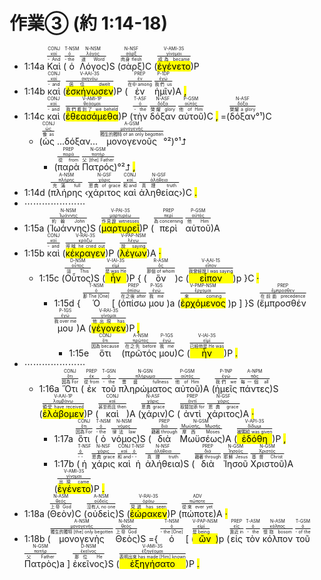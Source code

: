 # 作業③ (約 1:14-18) 


- 1:14a <RUBY><ruby><ruby>Καὶ<rt>- And</rt></ruby><rt><a href='https://bible.fhl.net/new/s.php?N=0&k=02532&m='>καί</a></rt></ruby><rt>CONJ</rt></RUBY> (<RUBY><ruby><ruby>ὁ<rt>- the</rt></ruby><rt><a href='https://bible.fhl.net/new/s.php?N=0&k=03588&m='>ὀ</a></rt></ruby><rt>T-NSM</rt></RUBY> <RUBY><ruby><ruby>Λόγος<rt>道 Word</rt></ruby><rt><a href='https://bible.fhl.net/new/s.php?N=0&k=03056&m='>λόγος</a></rt></ruby><rt>N-NSM</rt></RUBY>)S (<RUBY><ruby><ruby>σὰρξ<rt>肉身 flesh</rt></ruby><rt><a href='https://bible.fhl.net/new/s.php?N=0&k=04561&m='>σάρξ</a></rt></ruby><rt>N-NSF</rt></RUBY>)C (<RUBY><ruby><ruby><mark class='verb'>ἐγένετο</mark><rt>成為 became</rt></ruby><rt><a href='https://bible.fhl.net/new/s.php?N=0&k=01096&m='>γίνομαι</a></rt></ruby><rt>V-AMI-3S</rt></RUBY>)P 
- 1:14b <RUBY><ruby><ruby>καὶ<rt>- and</rt></ruby><rt><a href='https://bible.fhl.net/new/s.php?N=0&k=02532&m='>καί</a></rt></ruby><rt>CONJ</rt></RUBY> (<RUBY><ruby><ruby><mark class='verb'>ἐσκήνωσεν</mark><rt>居住 dwelt</rt></ruby><rt><a href='https://bible.fhl.net/new/s.php?N=0&k=04637&m='>σκηνόω</a></rt></ruby><rt>V-AAI-3S</rt></RUBY>)P (<RUBY><ruby><ruby>ἐν<rt>在中 among</rt></ruby><rt><a href='https://bible.fhl.net/new/s.php?N=0&k=01722&m='>ἐν</a></rt></ruby><rt>PREP</rt></RUBY> <RUBY><ruby><ruby>ἡμῖν<rt>我們 us</rt></ruby><rt><a href='https://bible.fhl.net/new/s.php?N=0&k=01473&m='>ἐγώ</a></rt></ruby><rt>P-1DP</rt></RUBY>)A <mark class='punctuation'>,</mark> 
- 1:14c <RUBY><ruby><ruby>καὶ<rt>- and</rt></ruby><rt><a href='https://bible.fhl.net/new/s.php?N=0&k=02532&m='>καί</a></rt></ruby><rt>CONJ</rt></RUBY> (<RUBY><ruby><ruby><mark class='verb'>ἐθεασάμεθα</mark><rt>我們看到了 we beheld</rt></ruby><rt><a href='https://bible.fhl.net/new/s.php?N=0&k=02300&m='>θεάομαι</a></rt></ruby><rt>V-AMI-1P</rt></RUBY>)P (<RUBY><ruby><ruby>τὴν<rt>- the</rt></ruby><rt><a href='https://bible.fhl.net/new/s.php?N=0&k=03588&m='>ὀ</a></rt></ruby><rt>T-ASF</rt></RUBY> <RUBY><ruby><ruby>δόξαν<rt>榮耀 glory</rt></ruby><rt><a href='https://bible.fhl.net/new/s.php?N=0&k=01391&m='>δόξα</a></rt></ruby><rt>N-ASF</rt></RUBY> <RUBY><ruby><ruby>αὐτοῦ<rt>他 of Him</rt></ruby><rt><a href='https://bible.fhl.net/new/s.php?N=0&k=00846&m='>αὐτός</a></rt></ruby><rt>P-GSM</rt></RUBY>)C <mark class='punctuation'>,</mark> =(<RUBY><ruby><ruby>δόξαν<rt>榮耀 a glory</rt></ruby><rt><a href='https://bible.fhl.net/new/s.php?N=0&k=01391&m='>δόξα</a></rt></ruby><rt>N-ASF</rt></RUBY>°¹)C 
	- (<RUBY><ruby><ruby>ὡς<rt>像 as</rt></ruby><rt><a href='https://bible.fhl.net/new/s.php?N=0&k=05613&m='>ὡς</a></rt></ruby><rt>CONJ</rt></RUBY> ...δόξαν... <RUBY><ruby><ruby>μονογενοῦς<rt>獨生的獨特 of an only begotten</rt></ruby><rt><a href='https://bible.fhl.net/new/s.php?N=0&k=03439&m='>μονογενής</a></rt></ruby><rt>A-GSM</rt></RUBY>°²)°¹⮥
		- (<RUBY><ruby><ruby>παρὰ<rt>從 from</rt></ruby><rt><a href='https://bible.fhl.net/new/s.php?N=0&k=03844&m='>παρά</a></rt></ruby><rt>PREP</rt></RUBY> <RUBY><ruby><ruby>Πατρός<rt>父 [the] Father</rt></ruby><rt><a href='https://bible.fhl.net/new/s.php?N=0&k=03962&m='>πατήρ</a></rt></ruby><rt>N-GSM</rt></RUBY>)°²⮥ <mark class='punctuation'>,</mark> 
- 1:14d (<RUBY><ruby><ruby>πλήρης<rt>充滿 full</rt></ruby><rt><a href='https://bible.fhl.net/new/s.php?N=0&k=04134&m='>πλήρης</a></rt></ruby><rt>A-NSM</rt></RUBY> ‹<RUBY><ruby><ruby>χάριτος<rt>恩典 of grace</rt></ruby><rt><a href='https://bible.fhl.net/new/s.php?N=0&k=05485&m='>χάρις</a></rt></ruby><rt>N-GSF</rt></RUBY> <RUBY><ruby><ruby>καὶ<rt>和 and</rt></ruby><rt><a href='https://bible.fhl.net/new/s.php?N=0&k=02532&m='>καί</a></rt></ruby><rt>CONJ</rt></RUBY> <RUBY><ruby><ruby>ἀληθείας<rt>真理 truth</rt></ruby><rt><a href='https://bible.fhl.net/new/s.php?N=0&k=00225&m='>ἀλήθεια</a></rt></ruby><rt>N-GSF</rt></RUBY>›)C <mark class='punctuation'>.</mark> 
- ⋯⋯⋯⋯⋯⋯⋯
- 1:15a (<RUBY><ruby><ruby>Ἰωάννης<rt>約翰 John</rt></ruby><rt><a href='https://bible.fhl.net/new/s.php?N=0&k=02491&m='>Ἰωάννης</a></rt></ruby><rt>N-NSM</rt></RUBY>)S (<RUBY><ruby><ruby><mark class='verb'>μαρτυρεῖ</mark><rt>作見證 witnesses</rt></ruby><rt><a href='https://bible.fhl.net/new/s.php?N=0&k=03140&m='>μαρτυρέω</a></rt></ruby><rt>V-PAI-3S</rt></RUBY>)P (<RUBY><ruby><ruby>περὶ<rt>為 concerning</rt></ruby><rt><a href='https://bible.fhl.net/new/s.php?N=0&k=04012&m='>περί</a></rt></ruby><rt>PREP</rt></RUBY> <RUBY><ruby><ruby>αὐτοῦ<rt>他 Him</rt></ruby><rt><a href='https://bible.fhl.net/new/s.php?N=0&k=00846&m='>αὐτός</a></rt></ruby><rt>P-GSM</rt></RUBY>)A 
- 1:15b <RUBY><ruby><ruby>καὶ<rt>- and</rt></ruby><rt><a href='https://bible.fhl.net/new/s.php?N=0&k=02532&m='>καί</a></rt></ruby><rt>CONJ</rt></RUBY> (<RUBY><ruby><ruby><mark class='verb'>κέκραγεν</mark><rt>呼喊 he cried out</rt></ruby><rt><a href='https://bible.fhl.net/new/s.php?N=0&k=02896&m='>κράζω</a></rt></ruby><rt>V-RAI-3S</rt></RUBY>)P (<RUBY><ruby><ruby><mark class='ptc'>λέγων</mark><rt>說 saying</rt></ruby><rt><a href='https://bible.fhl.net/new/s.php?N=0&k=03004&m='>λέγω</a></rt></ruby><rt>V-PAP-NSM</rt></RUBY>)A <mark class='punctuation'>·</mark> 
	- 1:15c (<RUBY><ruby><ruby>Οὗτος<rt>這 This</rt></ruby><rt><a href='https://bible.fhl.net/new/s.php?N=0&k=03778&m='>οὗτος</a></rt></ruby><rt>D-NSM</rt></RUBY>)S (<RUBY><ruby><ruby><mark class='verb'>ἦν</mark><rt>是 was He</rt></ruby><rt><a href='https://bible.fhl.net/new/s.php?N=0&k=01510&m='>εἰμί</a></rt></ruby><rt>V-IAI-3S</rt></RUBY>)P { (<RUBY><ruby><ruby>ὃν<rt>那個 of whom</rt></ruby><rt><a href='https://bible.fhl.net/new/s.php?N=0&k=03739&m='>ὅς</a></rt></ruby><rt>R-ASM</rt></RUBY>)c (<RUBY><ruby><ruby><mark class='verb'>εἶπον</mark><rt>我曾經說 I was saying</rt></ruby><rt><a href='https://bible.fhl.net/new/s.php?N=0&k=02036&m='>εἶπον</a></rt></ruby><rt>V-AAI-1S</rt></RUBY>)p }C <mark class='punctuation'>·</mark> 
		- 1:15d { <RUBY><ruby><ruby>Ὁ<rt>那 The [One]</rt></ruby><rt><a href='https://bible.fhl.net/new/s.php?N=0&k=03588&m='>ὀ</a></rt></ruby><rt>T-NSM</rt></RUBY> [ (<RUBY><ruby><ruby>ὀπίσω<rt>在之後 after</rt></ruby><rt><a href='https://bible.fhl.net/new/s.php?N=0&k=03694&m='>ὀπίσω</a></rt></ruby><rt>PREP</rt></RUBY> <RUBY><ruby><ruby>μου<rt>我 me</rt></ruby><rt><a href='https://bible.fhl.net/new/s.php?N=0&k=01473&m='>ἐγώ</a></rt></ruby><rt>P-1GS</rt></RUBY> )a (<RUBY><ruby><ruby><mark class='ptc'>ἐρχόμενος</mark><rt>來 coming</rt></ruby><rt><a href='https://bible.fhl.net/new/s.php?N=0&k=02064&m='>ἔρχομαι</a></rt></ruby><rt>V-PMP-NSM</rt></RUBY> )p ] }S (<RUBY><ruby><ruby>ἔμπροσθέν<rt>在前面 precedence</rt></ruby><rt><a href='https://bible.fhl.net/new/s.php?N=0&k=01715&m='>ἔμπροσθεν</a></rt></ruby><rt>PREP</rt></RUBY> <RUBY><ruby><ruby>μου<rt>我 over me</rt></ruby><rt><a href='https://bible.fhl.net/new/s.php?N=0&k=01473&m='>ἐγώ</a></rt></ruby><rt>P-1GS</rt></RUBY>)A (<RUBY><ruby><ruby><mark class='verb'>γέγονεν</mark><rt>他出現 has</rt></ruby><rt><a href='https://bible.fhl.net/new/s.php?N=0&k=01096&m='>γίνομαι</a></rt></ruby><rt>V-RAI-3S</rt></RUBY>)P <mark class='punctuation'>,</mark> 
			- 1:15e <RUBY><ruby><ruby>ὅτι<rt>因為 because</rt></ruby><rt><a href='https://bible.fhl.net/new/s.php?N=0&k=03754&m='>ὅτι</a></rt></ruby><rt>CONJ</rt></RUBY> (<RUBY><ruby><ruby>πρῶτός<rt>在之先 before</rt></ruby><rt><a href='https://bible.fhl.net/new/s.php?N=0&k=04413&m='>πρῶτος</a></rt></ruby><rt>A-NSM</rt></RUBY> <RUBY><ruby><ruby>μου<rt>我 me</rt></ruby><rt><a href='https://bible.fhl.net/new/s.php?N=0&k=01473&m='>ἐγώ</a></rt></ruby><rt>P-1GS</rt></RUBY>)C (<RUBY><ruby><ruby><mark class='verb'>ἦν</mark><rt>已經他是 He was</rt></ruby><rt><a href='https://bible.fhl.net/new/s.php?N=0&k=01510&m='>εἰμί</a></rt></ruby><rt>V-IAI-3S</rt></RUBY>)P <mark class='punctuation'>.</mark> 
- ⋯⋯⋯⋯⋯⋯⋯
	- 1:16a <RUBY><ruby><ruby>Ὅτι<rt>因為 For</rt></ruby><rt><a href='https://bible.fhl.net/new/s.php?N=0&k=03754&m='>ὅτι</a></rt></ruby><rt>CONJ</rt></RUBY> (<RUBY><ruby><ruby>ἐκ<rt>從 from</rt></ruby><rt><a href='https://bible.fhl.net/new/s.php?N=0&k=01537&m='>ἐκ</a></rt></ruby><rt>PREP</rt></RUBY> <RUBY><ruby><ruby>τοῦ<rt>- the</rt></ruby><rt><a href='https://bible.fhl.net/new/s.php?N=0&k=03588&m='>ὀ</a></rt></ruby><rt>T-GSN</rt></RUBY> <RUBY><ruby><ruby>πληρώματος<rt>豐盛 fullness</rt></ruby><rt><a href='https://bible.fhl.net/new/s.php?N=0&k=04138&m='>πλήρωμα</a></rt></ruby><rt>N-GSN</rt></RUBY> <RUBY><ruby><ruby>αὐτοῦ<rt>他 of Him</rt></ruby><rt><a href='https://bible.fhl.net/new/s.php?N=0&k=00846&m='>αὐτός</a></rt></ruby><rt>P-GSM</rt></RUBY>)A (<RUBY><ruby><ruby>ἡμεῖς<rt>我們 we</rt></ruby><rt><a href='https://bible.fhl.net/new/s.php?N=0&k=01473&m='>ἐγώ</a></rt></ruby><rt>P-1NP</rt></RUBY> <RUBY><ruby><ruby>πάντες<rt>每一個 all</rt></ruby><rt><a href='https://bible.fhl.net/new/s.php?N=0&k=03956&m='>πᾶς</a></rt></ruby><rt>A-NPM</rt></RUBY>)S (<RUBY><ruby><ruby><mark class='verb'>ἐλάβομεν</mark><rt>領受 have received</rt></ruby><rt><a href='https://bible.fhl.net/new/s.php?N=0&k=02983&m='>λαμβάνω</a></rt></ruby><rt>V-AAI-1P</rt></RUBY>)P (<RUBY><ruby><ruby>καὶ<rt>甚至而且 then</rt></ruby><rt><a href='https://bible.fhl.net/new/s.php?N=0&k=02532&m='>καί</a></rt></ruby><rt>CONJ</rt></RUBY>)A (<RUBY><ruby><ruby>χάριν<rt>恩典 grace</rt></ruby><rt><a href='https://bible.fhl.net/new/s.php?N=0&k=05485&m='>χάρις</a></rt></ruby><rt>N-ASF</rt></RUBY>)C (<RUBY><ruby><ruby>ἀντὶ<rt>取替加添 for</rt></ruby><rt><a href='https://bible.fhl.net/new/s.php?N=0&k=00473&m='>ἀντί</a></rt></ruby><rt>PREP</rt></RUBY> <RUBY><ruby><ruby>χάριτος<rt>恩典 grace</rt></ruby><rt><a href='https://bible.fhl.net/new/s.php?N=0&k=05485&m='>χάρις</a></rt></ruby><rt>N-GSF</rt></RUBY>)A <mark class='punctuation'>·</mark> 
		- 1:17a <RUBY><ruby><ruby>ὅτι<rt>因為 For</rt></ruby><rt><a href='https://bible.fhl.net/new/s.php?N=0&k=03754&m='>ὅτι</a></rt></ruby><rt>CONJ</rt></RUBY> (<RUBY><ruby><ruby>ὁ<rt>- the</rt></ruby><rt><a href='https://bible.fhl.net/new/s.php?N=0&k=03588&m='>ὀ</a></rt></ruby><rt>T-NSM</rt></RUBY> <RUBY><ruby><ruby>νόμος<rt>律法 law</rt></ruby><rt><a href='https://bible.fhl.net/new/s.php?N=0&k=03551&m='>νόμος</a></rt></ruby><rt>N-NSM</rt></RUBY>)S (<RUBY><ruby><ruby>διὰ<rt>藉著 through</rt></ruby><rt><a href='https://bible.fhl.net/new/s.php?N=0&k=01223&m='>διά</a></rt></ruby><rt>PREP</rt></RUBY> <RUBY><ruby><ruby>Μωϋσέως<rt>摩西 Moses</rt></ruby><rt><a href='https://bible.fhl.net/new/s.php?N=0&k=03475&m='>Μωϋσῆς, Μωσῆς</a></rt></ruby><rt>N-GSM</rt></RUBY>)A (<RUBY><ruby><ruby><mark class='verb'>ἐδόθη</mark><rt>被賜給 was given</rt></ruby><rt><a href='https://bible.fhl.net/new/s.php?N=0&k=01325&m='>δίδωμι</a></rt></ruby><rt>V-API-3S</rt></RUBY>)P <mark class='punctuation'>,</mark> 
		- 1:17b (<RUBY><ruby><ruby>ἡ<rt>- -</rt></ruby><rt><a href='https://bible.fhl.net/new/s.php?N=0&k=03588&m='>ὀ</a></rt></ruby><rt>T-NSF</rt></RUBY> <RUBY><ruby><ruby>χάρις<rt>恩典 grace</rt></ruby><rt><a href='https://bible.fhl.net/new/s.php?N=0&k=05485&m='>χάρις</a></rt></ruby><rt>N-NSF</rt></RUBY> <RUBY><ruby><ruby>καὶ<rt>和 and</rt></ruby><rt><a href='https://bible.fhl.net/new/s.php?N=0&k=02532&m='>καί</a></rt></ruby><rt>CONJ</rt></RUBY> <RUBY><ruby><ruby>ἡ<rt>- -</rt></ruby><rt><a href='https://bible.fhl.net/new/s.php?N=0&k=03588&m='>ὀ</a></rt></ruby><rt>T-NSF</rt></RUBY> <RUBY><ruby><ruby>ἀλήθεια<rt>真理 truth</rt></ruby><rt><a href='https://bible.fhl.net/new/s.php?N=0&k=00225&m='>ἀλήθεια</a></rt></ruby><rt>N-NSF</rt></RUBY>)S (<RUBY><ruby><ruby>διὰ<rt>藉著 through</rt></ruby><rt><a href='https://bible.fhl.net/new/s.php?N=0&k=01223&m='>διά</a></rt></ruby><rt>PREP</rt></RUBY> <RUBY><ruby><ruby>Ἰησοῦ<rt>耶穌 Jesus</rt></ruby><rt><a href='https://bible.fhl.net/new/s.php?N=0&k=02424&m='>Ἰησοῦς</a></rt></ruby><rt>N-GSM</rt></RUBY> <RUBY><ruby><ruby>Χριστοῦ<rt>基督 Christ</rt></ruby><rt><a href='https://bible.fhl.net/new/s.php?N=0&k=05547&m='>Χριστός</a></rt></ruby><rt>N-GSM</rt></RUBY>)A (<RUBY><ruby><ruby><mark class='verb'>ἐγένετο</mark><rt>出現 came</rt></ruby><rt><a href='https://bible.fhl.net/new/s.php?N=0&k=01096&m='>γίνομαι</a></rt></ruby><rt>V-AMI-3S</rt></RUBY>)P <mark class='punctuation'>.</mark> 
- 1:18a (<RUBY><ruby><ruby>Θεὸν<rt>上帝 God</rt></ruby><rt><a href='https://bible.fhl.net/new/s.php?N=0&k=02316&m='>θεός</a></rt></ruby><rt>N-ASM</rt></RUBY>)C (<RUBY><ruby><ruby>οὐδεὶς<rt>沒有人 no one</rt></ruby><rt><a href='https://bible.fhl.net/new/s.php?N=0&k=03762&m='>οὐδείς</a></rt></ruby><rt>A-NSM</rt></RUBY>)S (<RUBY><ruby><ruby><mark class='verb'>ἑώρακεν</mark><rt>見過 has seen</rt></ruby><rt><a href='https://bible.fhl.net/new/s.php?N=0&k=03708&m='>ὁράω</a></rt></ruby><rt>V-RAI-3S</rt></RUBY>)P (<RUBY><ruby><ruby>πώποτε<rt>從來 ever yet</rt></ruby><rt><a href='https://bible.fhl.net/new/s.php?N=0&k=04455&m='>πώποτε</a></rt></ruby><rt>ADV</rt></RUBY>)A <mark class='punctuation'>·</mark> 
- 1:18b (<RUBY><ruby><ruby>μονογενὴς<rt>獨生的獨特 [the] only begotten</rt></ruby><rt><a href='https://bible.fhl.net/new/s.php?N=0&k=03439&m='>μονογενής</a></rt></ruby><rt>A-NSM</rt></RUBY> <RUBY><ruby><ruby>Θεὸς<rt>上帝 God</rt></ruby><rt><a href='https://bible.fhl.net/new/s.php?N=0&k=02316&m='>θεός</a></rt></ruby><rt>N-NSM</rt></RUBY>)S ={ <RUBY><ruby><ruby>ὁ<rt>- the [One]</rt></ruby><rt><a href='https://bible.fhl.net/new/s.php?N=0&k=03588&m='>ὀ</a></rt></ruby><rt>T-NSM</rt></RUBY> [ (<RUBY><ruby><ruby><mark class='ptc'>ὢν</mark><rt>是 being</rt></ruby><rt><a href='https://bible.fhl.net/new/s.php?N=0&k=01510&m='>εἰμί</a></rt></ruby><rt>V-PAP-NSM</rt></RUBY>)p (<RUBY><ruby><ruby>εἰς<rt>靠近 in</rt></ruby><rt><a href='https://bible.fhl.net/new/s.php?N=0&k=01519&m='>εἰς</a></rt></ruby><rt>PREP</rt></RUBY> <RUBY><ruby><ruby>τὸν<rt>- the</rt></ruby><rt><a href='https://bible.fhl.net/new/s.php?N=0&k=03588&m='>ὀ</a></rt></ruby><rt>T-ASM</rt></RUBY> <RUBY><ruby><ruby>κόλπον<rt>懷抱 bosom</rt></ruby><rt><a href='https://bible.fhl.net/new/s.php?N=0&k=02859&m='>κόλπος</a></rt></ruby><rt>N-ASM</rt></RUBY> <RUBY><ruby><ruby>τοῦ<rt>- of the</rt></ruby><rt><a href='https://bible.fhl.net/new/s.php?N=0&k=03588&m='>ὀ</a></rt></ruby><rt>T-GSM</rt></RUBY> <RUBY><ruby><ruby>Πατρὸς<rt>父 Father</rt></ruby><rt><a href='https://bible.fhl.net/new/s.php?N=0&k=03962&m='>πατήρ</a></rt></ruby><rt>N-GSM</rt></RUBY>)a ] <RUBY><ruby><ruby>ἐκεῖνος<rt>那位 He</rt></ruby><rt><a href='https://bible.fhl.net/new/s.php?N=0&k=01565&m='>ἐκεῖνος</a></rt></ruby><rt>D-NSM</rt></RUBY>}S (<RUBY><ruby><ruby><mark class='verb'>ἐξηγήσατο</mark><rt>表明出來 has made [Him] known</rt></ruby><rt><a href='https://bible.fhl.net/new/s.php?N=0&k=01834&m='>ἐξηγέομαι</a></rt></ruby><rt>V-AMI-3S</rt></RUBY>)P <mark class='punctuation'>.</mark> 

[^1]: 
